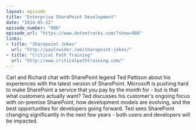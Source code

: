 ```yaml
---
layout: episode
title: "Enterprise SharePoint Development"
date: "2014-05-22"
episode_number: "986"
episode_url: "https://www.dotnetrocks.com/?show=986"
links:
- title: "Sharepoint Jokes"
  url: "http://paulswider.com/sharepoint-jokes/"
- title: "Critical Path Training"
  url: "http://www.criticalpathtraining.com/"
---
```


Carl and Richard chat with SharePoint legend Ted Pattison about his experiences with the latest version of SharePoint. Microsoft is pushing hard to make SharePoint a service that you pay by the month for - but is that what customers actually want? Ted discusses his customer's ongoing focus with on-premise SharePoint, how development models are evolving, and the best opportunities for developers going forward. Ted sees SharePoint changing significantly in the next few years - both users and developers will be impacted.
